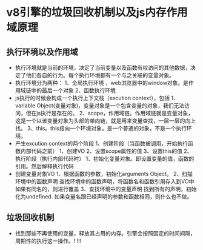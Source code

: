 #  v8引擎的垃圾回收机制以及js内存作用域原理

 ## 执行环境以及作用域
  * 执行环境就是当前的环境，决定了当前变量以及函数有权访问的其他数据，决定了他们各自的行为。每个执行环境都有一个与之关联的变量对象。
   *  执行环境分为两种：
    1、全局执行环境 ，web浏览器中的window对象。是作用域链中的最后一个对象
    2、函数执行环境
   *  js执行的时候会构成一个执行上下文栈（excution context），包括
     1、variable Object(变量对象)，变量对象是一个包含变量的对象，我们无法访问，但在js执行是存在的。
     2、scope，作用域链。作用域链就是变量对象，这是一个以该变量对象为头部的单向链，就是用来变量查找，一层一层的向上找。
     3、this。this指向一个环境对象，是一个普通的对象，不是一个执行环境。
   *  产生excution context的两个阶段
     1、创建阶段（当函数被调用，开始执行函数内部代码之前）
        1、创建VO
        2、设置scope属性的值
        3、设置this的值
     2、执行阶段（执行内部代码时）
        1、初始化变量对象。即设置变量的值，函数的引用。然后解释执行代码
   *  创建变量对象VO
      1、根据函数的参数，初始化arguments Object。
      2、扫描环境中的函数声明
         查找环境中的函数声明，将函数名和函数引用存入到VO中
         如果有同名的，则进行覆盖
      3、查找环境中的变量声明
          找到所有的声明，初始化为undefined.
          如果变量名跟已经声明的参数和函数相同，则什么也不做。 
 ## 垃圾回收机制
   * 找到那些不再使用的变量，释放其占用的内存。引擎会按照固定的时间间隔，周期性的执行这一操作。! !!!


       
    

